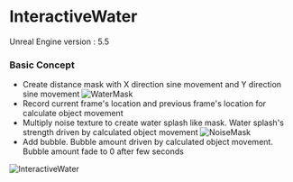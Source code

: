 # InteractiveWater
Unreal Engine version : 5.5

### Basic Concept
- Create distance mask with X direction sine movement and Y direction sine movement
![WaterMask](https://github.com/user-attachments/assets/df8cc412-c2ce-43ce-8f4d-ed96ac5fc927)
- Record current frame's location and previous frame's location for calculate object movement
- Multiply noise texture to create water splash like mask. Water splash's strength driven by calculated object movement
![NoiseMask](https://github.com/user-attachments/assets/0557327f-083a-485c-a048-c7d79d3200ca)
- Add bubble. Bubble amount driven by calculated object movement. Bubble amount fade to 0 after few seconds
 
![InteractiveWater](https://github.com/user-attachments/assets/7569ea89-d388-4fbe-873c-10343c82eb89)
